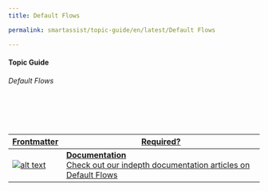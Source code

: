 ```yaml
---
title: Default Flows

permalink: smartassist/topic-guide/en/latest/Default Flows     

---
```

#### Topic Guide
###### Default Flows

<br>
<br>
<br>

<a class="doc-link" target="_blank" href="https://docs.kore.ai/smartassist/default-agent-flows/default-flows-2">

| Frontmatter | Required? |
|-------------|-------------|
| ![alt text](images/docIcon.svg "Title") | **Documentation**  <br /> Check out our indepth documentation articles on Default Flows | 


</a>